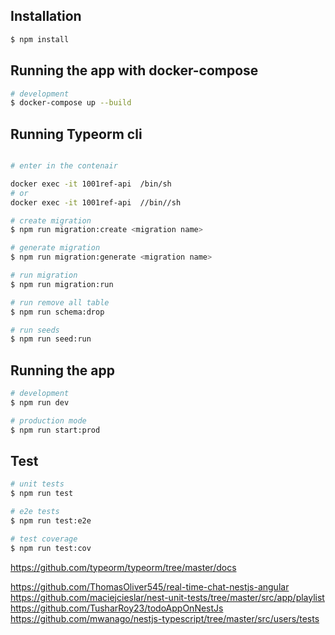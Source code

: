 ## Installation

```bash
$ npm install
```

## Running the app with docker-compose

```bash
# development
$ docker-compose up --build
```

## Running Typeorm cli

```bash

# enter in the contenair

docker exec -it 1001ref-api  /bin/sh
# or
docker exec -it 1001ref-api  //bin//sh

# create migration
$ npm run migration:create <migration name>

# generate migration
$ npm run migration:generate <migration name>

# run migration
$ npm run migration:run

# run remove all table
$ npm run schema:drop

# run seeds
$ npm run seed:run
```

## Running the app

```bash
# development
$ npm run dev

# production mode
$ npm run start:prod
```

## Test

```bash
# unit tests
$ npm run test

# e2e tests
$ npm run test:e2e

# test coverage
$ npm run test:cov
```

https://github.com/typeorm/typeorm/tree/master/docs

https://github.com/ThomasOliver545/real-time-chat-nestjs-angular
https://github.com/maciejcieslar/nest-unit-tests/tree/master/src/app/playlist
https://github.com/TusharRoy23/todoAppOnNestJs
https://github.com/mwanago/nestjs-typescript/tree/master/src/users/tests
